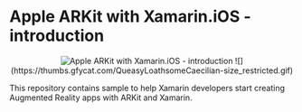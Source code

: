 
# Apple ARKit with Xamarin.iOS - introduction

<p align="center">
<img src="https://s1.postimg.org/4qhb9myq0v/Ar_Kit_Part1_Image1.png" alt="Apple ARKit with Xamarin.iOS - introduction"/>
![](https://thumbs.gfycat.com/QueasyLoathsomeCaecilian-size_restricted.gif)
</p>

This repository contains sample to help Xamarin developers start creating Augmented Reality apps with ARKit and Xamarin.

